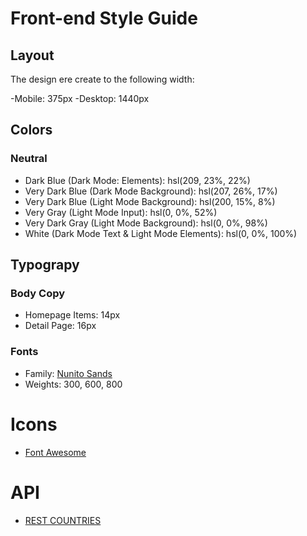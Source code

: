 # Front-end Style Guide

## Layout

The design ere create to the following width:

-Mobile: 375px
-Desktop: 1440px

## Colors

### Neutral
- Dark Blue (Dark Mode: Elements): hsl(209, 23%, 22%)
- Very Dark Blue (Dark Mode Background): hsl(207, 26%, 17%)
- Very Dark Blue (Light Mode Background): hsl(200, 15%, 8%)
- Very Gray (Light Mode Input): hsl(0, 0%, 52%)
- Very Dark Gray (Light Mode Background): hsl(0, 0%, 98%)
- White (Dark Mode Text & Light Mode Elements): hsl(0, 0%, 100%)

## Typograpy

### Body Copy

- Homepage Items: 14px
- Detail Page: 16px

### Fonts

- Family: [Nunito Sands](http://fonts.google.com/specimen/Nunito+Sans)
- Weights: 300, 600, 800

# Icons

- [Font Awesome](https://fontawesome.com)

# API

-  [REST COUNTRIES](https://restcountries.eu/)


